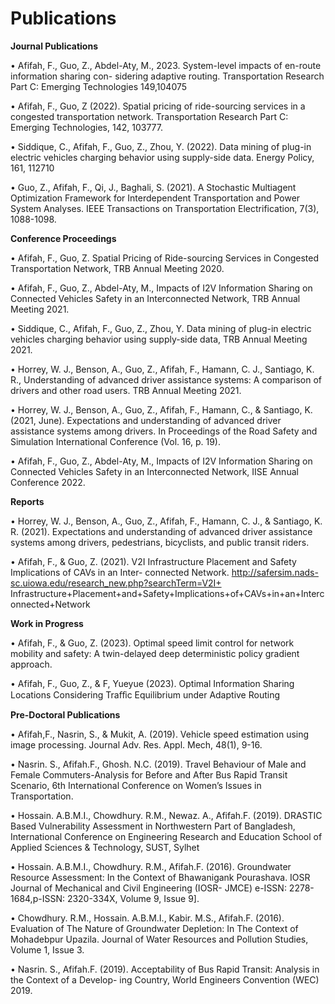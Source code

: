 # Publications

**Journal Publications**

• Afifah, F., Guo, Z., Abdel-Aty, M., 2023. System-level impacts of en-route information sharing con-
sidering adaptive routing. Transportation Research Part C: Emerging Technologies 149,104075

• Afifah, F., Guo, Z (2022). Spatial pricing of ride-sourcing services in a congested transportation
network. Transportation Research Part C: Emerging Technologies, 142, 103777.

• Siddique, C., Afifah, F., Guo, Z., Zhou, Y. (2022). Data mining of plug-in electric vehicles charging
behavior using supply-side data. Energy Policy, 161, 112710

• Guo, Z., Afifah, F., Qi, J., Baghali, S. (2021). A Stochastic Multiagent Optimization Framework for
Interdependent Transportation and Power System Analyses. IEEE Transactions on Transportation
Electrification, 7(3), 1088-1098.

**Conference Proceedings**

• Afifah, F., Guo, Z. Spatial Pricing of Ride-sourcing Services in Congested Transportation Network,
TRB Annual Meeting 2020.

• Afifah, F., Guo, Z., Abdel-Aty, M., Impacts of I2V Information Sharing on Connected Vehicles Safety
in an Interconnected Network, TRB Annual Meeting 2021.

• Siddique, C., Afifah, F., Guo, Z., Zhou, Y. Data mining of plug-in electric vehicles charging behavior
using supply-side data, TRB Annual Meeting 2021.

• Horrey, W. J., Benson, A., Guo, Z., Afifah, F., Hamann, C. J., Santiago, K. R., Understanding of
advanced driver assistance systems: A comparison of drivers and other road users. TRB Annual
Meeting 2021.

• Horrey, W. J., Benson, A., Guo, Z., Afifah, F., Hamann, C., & Santiago, K. (2021, June). Expectations
and understanding of advanced driver assistance systems among drivers. In Proceedings of the Road
Safety and Simulation International Conference (Vol. 16, p. 19).

• Afifah, F., Guo, Z., Abdel-Aty, M., Impacts of I2V Information Sharing on Connected Vehicles Safety
in an Interconnected Network, IISE Annual Conference 2022.

**Reports**

• Horrey, W. J., Benson, A., Guo, Z., Afifah, F., Hamann, C. J., & Santiago, K. R. (2021). Expectations
and understanding of advanced driver assistance systems among drivers, pedestrians, bicyclists, and
public transit riders.

• Afifah, F., & Guo, Z. (2021). V2I Infrastructure Placement and Safety Implications of CAVs in an Inter-
connected Network. http://safersim.nads-sc.uiowa.edu/research_new.php?searchTerm=V2I+
Infrastructure+Placement+and+Safety+Implications+of+CAVs+in+an+Interconnected+Network

**Work in Progress**

• Afifah, F., & Guo, Z. (2023). Optimal speed limit control for network mobility and safety: A twin-delayed
deep deterministic policy gradient approach.

• Afifah, F., Guo, Z., & F, Yueyue (2023). Optimal Information Sharing Locations Considering Traﬀic
Equilibrium under Adaptive Routing

**Pre-Doctoral Publications**

• Afifah,F., Nasrin, S., & Mukit, A. (2019). Vehicle speed estimation using image processing. Journal
Adv. Res. Appl. Mech, 48(1), 9-16.

• Nasrin. S., Afifah.F., Ghosh. N.C. (2019). Travel Behaviour of Male and Female Commuters-Analysis
for Before and After Bus Rapid Transit Scenario, 6th International Conference on Women’s Issues in
Transportation.

• Hossain. A.B.M.I., Chowdhury. R.M., Newaz. A., Afifah.F. (2019). DRASTIC Based Vulnerability
Assessment in Northwestern Part of Bangladesh, International Conference on Engineering Research
and Education School of Applied Sciences & Technology, SUST, Sylhet

• Hossain. A.B.M.I., Chowdhury. R.M., Afifah.F. (2016). Groundwater Resource Assessment: In the
Context of Bhawanigank Pourashava. IOSR Journal of Mechanical and Civil Engineering (IOSR-
JMCE) e-ISSN: 2278-1684,p-ISSN: 2320-334X, Volume 9, Issue 9].

• Chowdhury. R.M., Hossain. A.B.M.I., Kabir. M.S., Afifah.F. (2016). Evaluation of The Nature of
Groundwater Depletion: In The Context of Mohadebpur Upazila. Journal of Water Resources and
Pollution Studies, Volume 1, Issue 3.

• Nasrin. S., Afifah.F. (2019). Acceptability of Bus Rapid Transit: Analysis in the Context of a Develop-
ing Country, World Engineers Convention (WEC) 2019.
